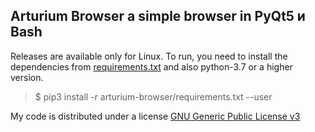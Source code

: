 ## Arturium Browser a simple browser in PyQt5 и Bash
Releases are available only for Linux.
To run, you need to install the dependencies from [requirements.txt](requirements.txt) and also python-3.7 or a higher version.
>$ pip3 install -r arturium-browser/requirements.txt --user

My code is distributed under a license [GNU Generic Public License v3](https://www.gnu.org/licenses/gpl-3.0.html)

#
